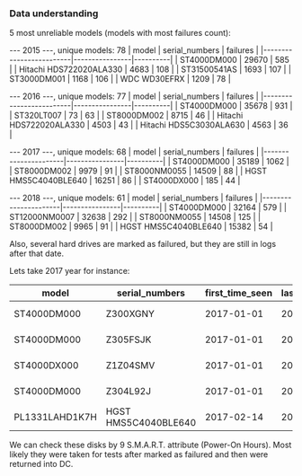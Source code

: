 
### Data understanding

5 most unreliable models (models with most failures count):

--- 2015 ---, unique models: 78
| model                   | serial_numbers | failures |
|-------------------------|----------------|----------|
| ST4000DM000             | 29670          | 585      |
| Hitachi HDS722020ALA330 | 4683           | 108      |
| ST31500541AS            | 1693           | 107      |
| ST3000DM001             | 1168           | 106      |
| WDC WD30EFRX            | 1209           | 78       |

--- 2016 ---, unique models: 77
| model                   | serial_numbers | failures |
|-------------------------|----------------|----------|
| ST4000DM000             | 35678          | 931      |
| ST320LT007              | 73             | 63       |
| ST8000DM002             | 8715           | 46       |
| Hitachi HDS722020ALA330 | 4503           | 43       |
| Hitachi HDS5C3030ALA630 | 4563           | 36       |

--- 2017 ---, unique models: 68
| model                | serial_numbers | failures |
|----------------------|----------------|----------|
| ST4000DM000          | 35189          | 1062     |
| ST8000DM002          | 9979           | 91       |
| ST8000NM0055         | 14509          | 88       |
| HGST HMS5C4040BLE640 | 16251          | 86       |
| ST4000DX000          | 185            | 44       |

--- 2018 ---, unique models: 61
| model                | serial_numbers | failures |
|----------------------|----------------|----------|
| ST4000DM000          | 32164          | 579      |
| ST12000NM0007        | 32638          | 292      |
| ST8000NM0055         | 14508          | 125      |
| ST8000DM002          | 9965           | 91       |
| HGST HMS5C4040BLE640 | 15382          | 54       |

Also, several hard drives are marked as failured, but they are still in logs after that date.

Lets take 2017 year for instance:

| model          | serial_numbers       | first_time_seen | last_time_seen | failure_date |
|----------------|----------------------|-----------------|----------------|--------------|
| ST4000DM000    | Z300XGNY             | 2017-01-01      | 2017-08-27     | 2017-08-26   |
| ST4000DM000    | Z305FSJK             | 2017-01-01      | 2017-12-31     | 2017-02-14   |
| ST4000DX000    | Z1Z04SMV             | 2017-01-01      | 2017-02-21     | 2017-02-20   |
| ST4000DM000    | Z304L92J             | 2017-01-01      | 2017-12-31     | 2017-02-04   |
| PL1331LAHD1K7H | HGST HMS5C4040BLE640 | 2017-02-14      | 2017-07-22     | 2017-02-15   |

We can check these disks by 9 S.M.A.R.T. attribute (Power-On Hours).
Most likely they were taken for tests after marked as failured and then were returned into DC.

